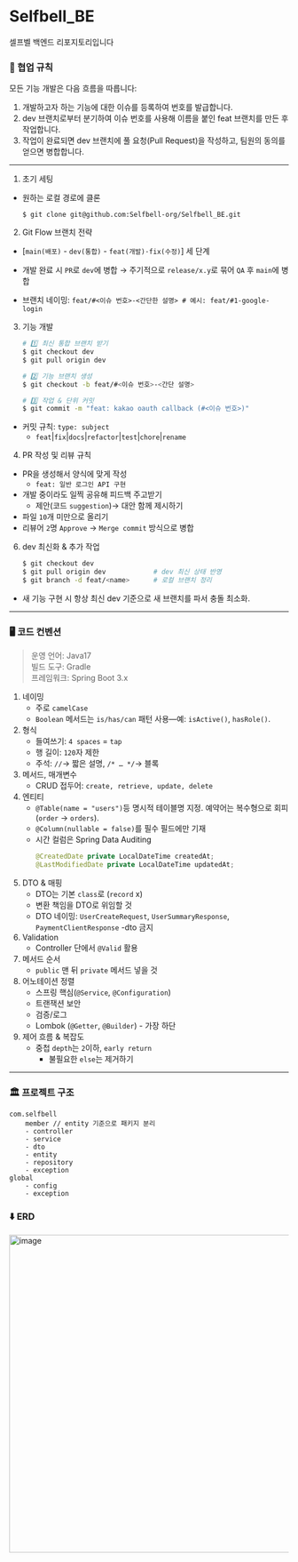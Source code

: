 # Selfbell_BE
셀프벨 백엔드 리포지토리입니다

### 📌 협업 규칙
모든 기능 개발은 다음 흐름을 따릅니다:
1. 개발하고자 하는 기능에 대한 이슈를 등록하여 번호를 발급합니다.
2. dev 브랜치로부터 분기하여 이슈 번호를 사용해 이름을 붙인 feat 브랜치를 만든 후 작업합니다.
3. 작업이 완료되면 dev 브랜치에 풀 요청(Pull Request)을 작성하고, 팀원의 동의를 얻으면 병합합니다.
---

1.  초기 세팅
* 원하는 로컬 경로에 클론
    ```
    $ git clone git@github.com:Selfbell-org/Selfbell_BE.git
    ```

2. Git Flow 브랜치 전략
* [`main(배포)` - `dev(통합)` - `feat(개발)·fix(수정)`] 세 단계
* 개발 완료 시 `PR`로 `dev`에 병합 → 주기적으로 `release/x.y`로 묶어 `QA` 후 `main`에 병합

* 브랜치 네이밍:
  `feat/#<이슈 번호>-<간단한 설명> # 예시: feat/#1-google-login`
3. 기능 개발
    ```bash
    # 1️⃣ 최신 통합 브랜치 받기
    $ git checkout dev
    $ git pull origin dev
    
    # 2️⃣ 기능 브랜치 생성
    $ git checkout -b feat/#<이슈 번호>-<간단 설명>
    
    # 3️⃣ 작업 & 단위 커밋
    $ git commit -m "feat: kakao oauth callback (#<이슈 번호>)"
   ```
* 커밋 규칙: `type: subject`
    * `feat`|`fix`|`docs`|`refactor`|`test`|`chore`|`rename`

4. PR 작성 및 리뷰 규칙
* PR을 생성해서 양식에 맞게 작성
    * `feat: 일반 로그인 API 구현`
* 개발 중이라도 일찍 공유해 피드백 주고받기
    * 제안(코드 `suggestion`)→ 대안 함께 제시하기
* 파일 `10`개 미만으로 올리기
* 리뷰어 `2`명 `Approve` → `Merge commit` 방식으로 병합
6. dev 최신화 & 추가 작업
    ```bash
    $ git checkout dev
    $ git pull origin dev            # dev 최신 상태 반영
    $ git branch -d feat/<name>      # 로컬 브랜치 정리
   ```
* 새 기능 구현 시 항상 최신 dev 기준으로 새 브랜치를 파서 충돌 최소화.
---

### 🖥️ 코드 컨벤션
> 운영 언어: Java17  
> 빌드 도구: Gradle  
> 프레임워크: Spring Boot 3.x

1. 네이밍
   * 주로 `camelCase`
   * `Boolean` 메서드는 `is/has/can` 패턴 사용—예: `isActive()`, `hasRole()`.
2. 형식
    * 들여쓰기: `4 spaces` = `tap`
    * 행 길이: `120`자 제한
    * 주석: `//`→ 짧은 설명, `/* … */`→ 블록
3. 메서드, 매개변수
    * CRUD 접두어: `create, retrieve, update, delete`
4. 엔티티
    * `@Table(name = "users")`등 명시적 테이블명 지정. 예약어는 복수형으로 회피(`order` → `orders`).
    * `@Column(nullable = false)`를 필수 필드에만 기재
    * 시간 컬럼은 Spring Data Auditing
      ```java
      @CreatedDate private LocalDateTime createdAt;
      @LastModifiedDate private LocalDateTime updatedAt;
      ```
5. DTO & 매핑
   * DTO는 기본 `class`로 (`record` x)
   * 변환 책임을 DTO로 위임할 것
   * DTO 네이밍: `UserCreateRequest`, `UserSummaryResponse`, `PaymentClientResponse` -dto 금지
6. Validation
   * Controller 단에서 `@Valid` 활용
7. 메서드 순서
   * `public` 맨 뒤 `private` 메서드 넣을 것
8. 어노테이션 정렬
   * 스프링 핵심(`@Service`, `@Configuration`)
   * 트랜잭션 보안
   * 검증/로그
   * Lombok (`@Getter`, `@Builder`) - 가장 하단
10. 제어 흐름 & 복잡도
    * 중첩 `depth`는 `2`이하, `early return`
      * 불필요한 `else`는 제거하기
---

### 🏛️ 프로젝트 구조
```text
com.selfbell
	member // entity 기준으로 패키지 분리
	- controller
	- service
	- dto
	- entity
	- repository
	- exception
global
	- config
	- exception
```

### ⬇️ ERD
<img width="1131" height="572" alt="image" src="https://github.com/user-attachments/assets/348cda54-e11c-4baa-b4ab-4d5b1c918c8f" />
